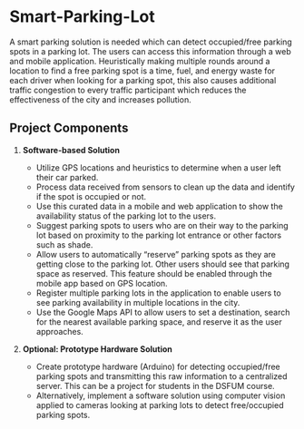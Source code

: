 # Smart-Parking-Lot

A smart parking solution is needed which can detect occupied/free parking spots in a parking lot. The users can access this information through a web and mobile application. Heuristically making multiple rounds around a location to find a free parking spot is a time, fuel, and energy waste for each driver when looking for a parking spot, this also causes additional traffic congestion to every traffic participant which reduces the effectiveness of the city and increases pollution.


## Project Components

1. **Software-based Solution**
    - Utilize GPS locations and heuristics to determine when a user left their car parked.
    - Process data received from sensors to clean up the data and identify if the spot is occupied or not.
    - Use this curated data in a mobile and web application to show the availability status of the parking lot to the users.
    - Suggest parking spots to users who are on their way to the parking lot based on proximity to the parking lot entrance or other factors such as shade.
    - Allow users to automatically “reserve” parking spots as they are getting close to the parking lot. Other users should see that parking space as reserved. This feature should be enabled through the mobile app based on GPS location.
    - Register multiple parking lots in the application to enable users to see parking availability in multiple locations in the city.
    - Use the Google Maps API to allow users to set a destination, search for the nearest available parking space, and reserve it as the user approaches.

2. **Optional: Prototype Hardware Solution**
    - Create prototype hardware (Arduino) for detecting occupied/free parking spots and transmitting this raw information to a centralized server. This can be a project for students in the DSFUM course.
    - Alternatively, implement a software solution using computer vision applied to cameras looking at parking lots to detect free/occupied parking spots.
